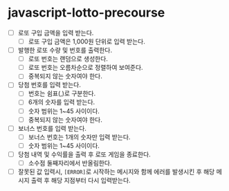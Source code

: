 # javascript-lotto-precourse

- [ ] 로또 구입 금액을 입력 받는다.
  - [ ] 로또 구입 금액은 1,000원 단위로 입력 받는다.
- [ ] 발행한 로또 수량 및 번호를 출력한다.
  - [ ] 로또 번호는 랜덤으로 생성한다.
  - [ ] 로또 번호는 오름차순으로 정렬하여 보여준다.
  - [ ] 중복되지 않는 숫자여야 한다.
- [ ] 당첨 번호를 입력 받는다.
  - [ ] 번호는 쉼표(,)로 구분한다.
  - [ ] 6개의 숫자를 입력 받는다.
  - [ ] 숫자 범위는 1~45 사이이다.
  - [ ] 중복되지 않는 숫자여야 한다.
- [ ] 보너스 번호를 입력 받는다.
  - [ ] 보너스 번호는 1개의 숫자만 입력 받는다.
  - [ ] 숫자 범위는 1~45 사이이다.
- [ ] 당첨 내역 및 수익률을 출력 후 로또 게임을 종료한다.
  - [ ] 소수점 둘째자리에서 반올림한다.
- [ ] 잘못된 값 입력시, `[ERROR]`로 시작하는 메시지와 함께 에러를 발생시킨 후 해당 메시지 출력 후 해당 지점부터 다시 입력받는다.
